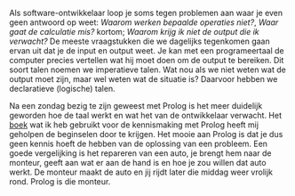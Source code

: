 Als software-ontwikkelaar loop je soms tegen problemen aan waar je even geen antwoord op weet: *Waarom werken bepaalde operaties niet?*, *Waar gaat de calculatie mis?* kortom; *Waarom krijg ik niet de output die ik verwacht?* De meeste vraagstukken die we dagelijks tegenkomen gaan ervan uit dat je de input en output weet. Je kan met een programeertaal de computer precies vertellen wat hij moet doen om de output te bereiken. Dit soort talen noemen we imperatieve talen. Wat nou als we niet weten wat de output moet zijn, maar wel weten wat de situatie is? Daarvoor hebben we declaratieve (logische) talen.

Na een zondag bezig te zijn geweest met Prolog is het meer duidelijk geworden hoe de taal werkt en wat het van de ontwikkelaar verwacht. Het [boek](https://www.amazon.com/Seven-Languages-Weeks-Programming-Programmers/dp/193435659X) wat ik heb gebruikt voor de kennismaking met Prolog heeft mij geholpen de beginselen door te krijgen. Het mooie aan Prolog is dat je dus geen kennis hoeft de hebben van de oplossing van een probleem. Een goede vergelijking is het repareren van een auto, je brengt hem naar de monteur, geeft aan wat er aan de hand is en hoe je zou willen dat auto werkt. De monteur maakt de auto en jij rijdt later die middag weer vrolijk rond. Prolog is die monteur.

## 